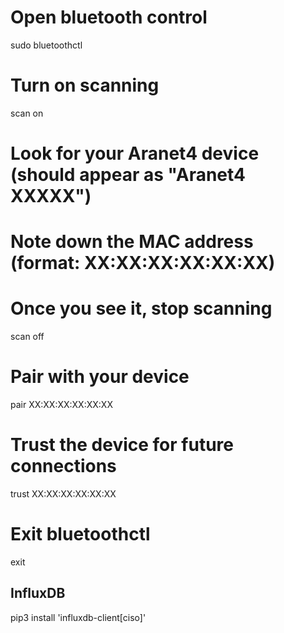 # Open bluetooth control
sudo bluetoothctl

# Turn on scanning
scan on

# Look for your Aranet4 device (should appear as "Aranet4 XXXXX")
# Note down the MAC address (format: XX:XX:XX:XX:XX:XX)

# Once you see it, stop scanning
scan off

# Pair with your device
pair XX:XX:XX:XX:XX:XX

# Trust the device for future connections
trust XX:XX:XX:XX:XX:XX

# Exit bluetoothctl
exit

## InfluxDB
pip3 install 'influxdb-client[ciso]'